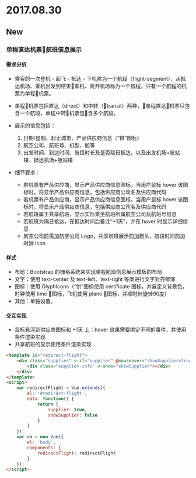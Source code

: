 
# 2017.08.30

## New

### 单程直达机票航班信息展示

#### 需求分析

- 乘客的一次登机 - 起飞 - 抵达 - 下机称为一个航段（flight-segment），从抵达机场、乘机出发到结束乘机、离开机场称为一个航程，只有一个航程的机票为单程机票。

- 单程机票包括直达（direct）和中转（transit）两种，单程直达机票只包含一个航段，单程中转机票包含多个航段。

- 展示的信息包括：

    1. 日期/星期、起止城市、产品供应商信息（“供”图标）
    2. 航空公司、航班号、机型、舱等
    3. 出发时间、到达时间、航段时长及是否隔日抵达，以及出发机场+航站楼、抵达机场+舱站楼

- 细节要求：

    - 若机票有产品供应商，显示产品供应商信息图标，当用户鼠标 hover 该图标时，将显示产品供应商信息，包括供应商公司名及供应商代码
    - 若机票有产品供应商，显示产品供应商信息图标，当用户鼠标 hover 该图标时，将显示产品供应商信息，包括供应商公司名及供应商代码
    - 若航班属于共享航班，显示实际乘坐航班所属航空公司及航班号信息
    - 若航班为隔日抵达，在抵达时间后备注“+1天”，并在 hover 时显示详细信息
    - 航空公司前需加航空公司 Logo，共享航班展示前加箭头，航段时间前加时钟 Icon


#### 样式

- 布局：Bootstrap 的栅格系统来实现单程航班信息展示模板的布局
- 文字：使用 text-center 及 text-left、text-right 等类进行文字对齐修饰
- 图标：使用 GlyphIcons（“供”图标使用 certificate 图标，并自定义背景色，时钟使用 time 图标，飞机使用 plane 图标，并顺时针旋转90度）
- 其他：单独设置。

#### 交互实现

- 鼠标悬浮到供应商图标和 +1天 上：hover 效果需要绑定不同的事件，并使用条件渲染实现
- 共享航班的显示使用条件渲染实现

```html
<template id="redirect-flight">
    <div class="supplier" v-if="supplier" @mouseover="showSupplier=true" @mouseout="showSupplier=false">
        <div class="supplier-info" v-show="showSupplier"></div>
    </div>
</template>
<script>
    var redirectFlight = Vue.extends({
        el: '#redirect-flight',
        data: function() {
            return {
                supplier: true,
                showSupplier: false
            }
        }
    });
    var vm = new Vue({
        el: 'body',
        components: {
            redirectFlight: redirectFlight
        }
    });
</script>
```